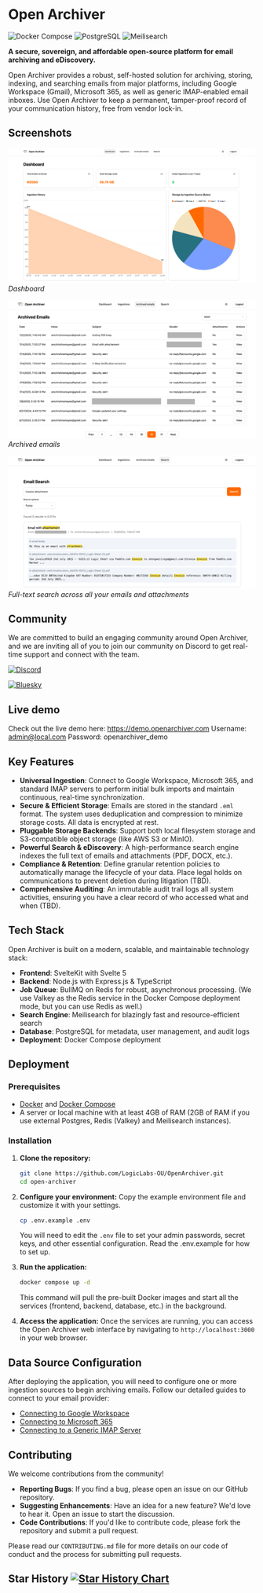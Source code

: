 # Open Archiver

![Docker Compose](https://img.shields.io/badge/Docker%20Compose-up-4A4A4A?style=for-the-badge&logo=docker)
![PostgreSQL](https://img.shields.io/badge/PostgreSQL-6B6B6B?style=for-the-badge&logo=postgresql)
![Meilisearch](https://img.shields.io/badge/Meilisearch-2F2F2F?style=for-the-badge&logo=meilisearch)

**A secure, sovereign, and affordable open-source platform for email archiving and eDiscovery.**

Open Archiver provides a robust, self-hosted solution for archiving, storing, indexing, and searching emails from major platforms, including Google Workspace (Gmail), Microsoft 365, as well as generic IMAP-enabled email inboxes. Use Open Archiver to keep a permanent, tamper-proof record of your communication history, free from vendor lock-in.

## Screenshots

![Open Archiver Preview](assets/screenshots/dashboard-1.png)
_Dashboard_

![Open Archiver Preview](assets/screenshots/archived-emails.png)
_Archived emails_

![Open Archiver Preview](assets/screenshots/search.png)
_Full-text search across all your emails and attachments_

## Community

We are committed to build an engaging community around Open Archiver, and we are inviting all of you to join our community on Discord to get real-time support and connect with the team.

[![Discord](https://img.shields.io/badge/Join%20our%20Discord-7289DA?style=for-the-badge&logo=discord&logoColor=white)](https://discord.gg/Qpv4BmHp)

[![Bluesky](https://img.shields.io/badge/Follow%20us%20on%20Bluesky-0265D4?style=for-the-badge&logo=bluesky&logoColor=white)](https://bsky.app/profile/openarchiver.bsky.social)

## Live demo

Check out the live demo here: https://demo.openarchiver.com
Username: admin@local.com
Password: openarchiver_demo

## Key Features

-   **Universal Ingestion**: Connect to Google Workspace, Microsoft 365, and standard IMAP servers to perform initial bulk imports and maintain continuous, real-time synchronization.
-   **Secure & Efficient Storage**: Emails are stored in the standard `.eml` format. The system uses deduplication and compression to minimize storage costs. All data is encrypted at rest.
-   **Pluggable Storage Backends**: Support both local filesystem storage and S3-compatible object storage (like AWS S3 or MinIO).
-   **Powerful Search & eDiscovery**: A high-performance search engine indexes the full text of emails and attachments (PDF, DOCX, etc.).
-   **Compliance & Retention**: Define granular retention policies to automatically manage the lifecycle of your data. Place legal holds on communications to prevent deletion during litigation (TBD).
-   **Comprehensive Auditing**: An immutable audit trail logs all system activities, ensuring you have a clear record of who accessed what and when (TBD).

## Tech Stack

Open Archiver is built on a modern, scalable, and maintainable technology stack:

-   **Frontend**: SvelteKit with Svelte 5
-   **Backend**: Node.js with Express.js & TypeScript
-   **Job Queue**: BullMQ on Redis for robust, asynchronous processing. (We use Valkey as the Redis service in the Docker Compose deployment mode, but you can use Redis as well.)
-   **Search Engine**: Meilisearch for blazingly fast and resource-efficient search
-   **Database**: PostgreSQL for metadata, user management, and audit logs
-   **Deployment**: Docker Compose deployment

## Deployment

### Prerequisites

-   [Docker](https://docs.docker.com/get-docker/) and [Docker Compose](https://docs.docker.com/compose/install/)
-   A server or local machine with at least 4GB of RAM (2GB of RAM if you use external Postgres, Redis (Valkey) and Meilisearch instances).

### Installation

1.  **Clone the repository:**

    ```bash
    git clone https://github.com/LogicLabs-OU/OpenArchiver.git
    cd open-archiver
    ```

2.  **Configure your environment:**
    Copy the example environment file and customize it with your settings.

    ```bash
    cp .env.example .env
    ```

    You will need to edit the `.env` file to set your admin passwords, secret keys, and other essential configuration. Read the .env.example for how to set up.

3.  **Run the application:**

    ```bash
    docker compose up -d
    ```

    This command will pull the pre-built Docker images and start all the services (frontend, backend, database, etc.) in the background.

4.  **Access the application:**
    Once the services are running, you can access the Open Archiver web interface by navigating to `http://localhost:3000` in your web browser.

## Data Source Configuration

After deploying the application, you will need to configure one or more ingestion sources to begin archiving emails. Follow our detailed guides to connect to your email provider:

-   [Connecting to Google Workspace](https://docs.openarchiver.com/user-guides/email-providers/google-workspace.html)
-   [Connecting to Microsoft 365](https://docs.openarchiver.com/user-guides/email-providers/imap.html)
-   [Connecting to a Generic IMAP Server](https://docs.openarchiver.com/user-guides/email-providers/imap.html)

## Contributing

We welcome contributions from the community!

-   **Reporting Bugs**: If you find a bug, please open an issue on our GitHub repository.
-   **Suggesting Enhancements**: Have an idea for a new feature? We'd love to hear it. Open an issue to start the discussion.
-   **Code Contributions**: If you'd like to contribute code, please fork the repository and submit a pull request.

Please read our `CONTRIBUTING.md` file for more details on our code of conduct and the process for submitting pull requests.

## Star History [![Star History Chart](https://api.star-history.com/svg?repos=LogicLabs-OU/OpenArchiver&type=Date)](https://www.star-history.com/#LogicLabs-OU/OpenArchiver&Date)
